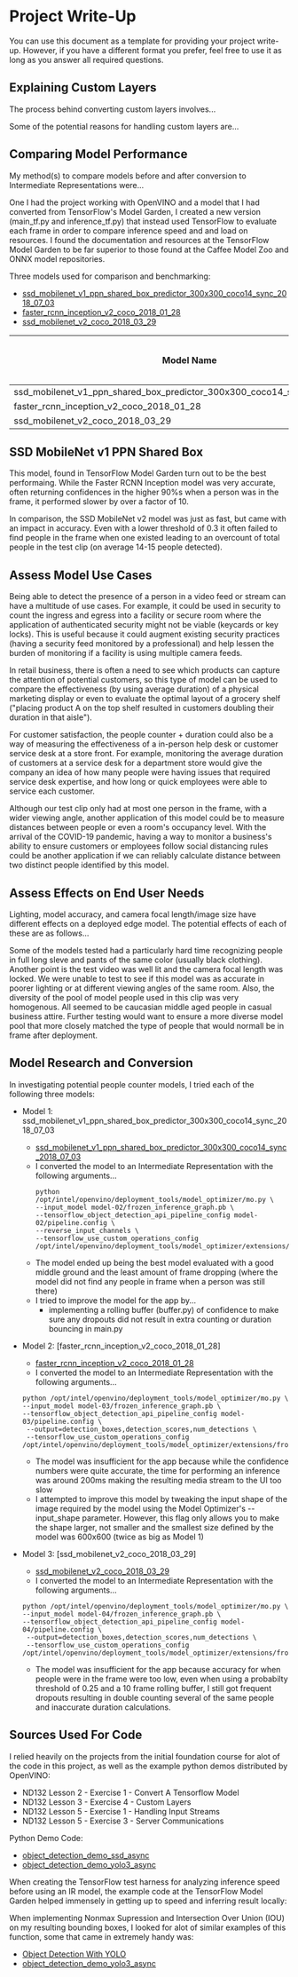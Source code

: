 # Project Write-Up

You can use this document as a template for providing your project write-up. However, if you
have a different format you prefer, feel free to use it as long as you answer all required
questions.

## Explaining Custom Layers

The process behind converting custom layers involves...

Some of the potential reasons for handling custom layers are...

## Comparing Model Performance

My method(s) to compare models before and after conversion to Intermediate Representations
were...

One I had the project working with OpenVINO and a model that I had converted from TensorFlow's Model Garden, I created a new version (main_tf.py and inference_tf.py) that instead used TensorFlow to evaluate each frame in order to compare inference speed and and load on resources.  I found the documentation and resources at the TensorFlow Model Garden to be far superior to those found at the Caffee Model Zoo and ONNX model repositories.

Three models used for comparison and benchmarking:

- [ssd_mobilenet_v1_ppn_shared_box_predictor_300x300_coco14_sync_2018_07_03](http://download.tensorflow.org/models/object_detection/ssd_mobilenet_v1_ppn_shared_box_predictor_300x300_coco14_sync_2018_07_03.tar.gz)
- [faster_rcnn_inception_v2_coco_2018_01_28](http://download.tensorflow.org/models/object_detection/faster_rcnn_inception_v2_coco_2018_01_28.tar.gz)
- [ssd_mobilenet_v2_coco_2018_03_29](http://download.tensorflow.org/models/object_detection/ssd_mobilenet_v2_coco_2018_03_29.tar.gz)

| Model Name | Performance Before IR Conversion | Performance Time After IR Conversion  | Size |
| - |:-:| -:| -:|
| ssd_mobilenet_v1_ppn_shared_box_predictor_300x300_coco14_sync_2018_07_03 | 39ms | 14ms | 13MB
| faster_rcnn_inception_v2_coco_2018_01_28 | 350ms      |   200ms | 51MB
| ssd_mobilenet_v2_coco_2018_03_29 | 60ms | 20ms | 64MB

## SSD MobileNet v1 PPN Shared Box ##
This model, found in TensorFlow Model Garden turn out to be the best performaing.  While the Faster RCNN Inception model was very accurate, often returning confidences in the higher 90%s when a person was in the frame, it performed slower by over a factor of 10.

In comparison, the SSD MobileNet v2 model was just as fast, but came with an impact in accuracy.  Even with a lower threshold of 0.3 it often failed to find people in the frame when one existed leading to an overcount of total people in the test clip (on average 14-15 people detected).

## Assess Model Use Cases

Being able to detect the presence of a person in a video feed or stream can have a multitude of use cases.  For example, it could be used in security to count the ingress and egress into a facility or secure room where the application of authenticated security might not be viable (keycards or key locks).  This is useful because it could augment existing security practices (having a security feed monitored by a professional) and help lessen the burden of monitoring if a facility is using multiple camera feeds.

In retail business, there is often a need to see which products can capture the attention of potential customers, so this type of model can be used to compare the effectiveness (by using average duration) of a physical marketing display or even to evaluate the optimal layout of a grocery shelf ("placing product A on the top shelf resulted in customers doubling their duration in that aisle").

For customer satisfaction, the people counter + duration could also be a way of measuring the effectiveness of a in-person help desk or customer service desk at a store front.  For example, monitoring the average duration of customers at a service desk for a department store would give the company an idea of how many people were having issues that required service desk expertise, and how long or quick employees were able to service each customer.

Although our test clip only had at most one person in the frame, with a wider viewing angle, another application of this model could be to measure distances between people or even a room's occupancy level.  With the arrival of the COVID-19 pandemic, having a way to monitor a business's ability to ensure customers or employees follow social distancing rules could be another application if we can reliably calculate distance between two distinct people identified by this model.

## Assess Effects on End User Needs

Lighting, model accuracy, and camera focal length/image size have different effects on a
deployed edge model. The potential effects of each of these are as follows...

Some of the models tested had a particularly hard time recognizing people in full long sleve and pants of the same color (usually black clothing).  Another point is the test video was well lit and the camera focal length was locked.  We were unable to test to see if this model was as accurate in poorer lighting or at different viewing angles of the same room.  Also, the diversity of the pool of model people used in this clip was very homogenous.  All seemed to be caucasian middle aged people in casual business attire.  Further testing would want to ensure a more diverse model pool that more closely matched the type of people that would normall be in frame after deployment.

## Model Research and Conversion

In investigating potential people counter models, I tried each of the following three models:

- Model 1: ssd_mobilenet_v1_ppn_shared_box_predictor_300x300_coco14_sync_2018_07_03
  - [ssd_mobilenet_v1_ppn_shared_box_predictor_300x300_coco14_sync_2018_07_03](http://download.tensorflow.org/models/object_detection/ssd_mobilenet_v1_ppn_shared_box_predictor_300x300_coco14_sync_2018_07_03.tar.gz)
  - I converted the model to an Intermediate Representation with the following arguments...
    ```
    python /opt/intel/openvino/deployment_tools/model_optimizer/mo.py \
    --input_model model-02/frozen_inference_graph.pb \
    --tensorflow_object_detection_api_pipeline_config model-02/pipeline.config \
    --reverse_input_channels \
    --tensorflow_use_custom_operations_config /opt/intel/openvino/deployment_tools/model_optimizer/extensions/front/tf/ssd_v2_support.json

    ```
  - The model ended up being the best model evaluated with a good middle ground and the least amount of frame dropping (where the model did not find any people in frame when a person was still there)
  - I tried to improve the model for the app by...
    - implementing a rolling buffer (buffer.py) of confidence to make sure any dropouts did not result in extra counting or duration bouncing in main.py

- Model 2: [faster_rcnn_inception_v2_coco_2018_01_28]
  - [faster_rcnn_inception_v2_coco_2018_01_28](http://download.tensorflow.org/models/object_detection/faster_rcnn_inception_v2_coco_2018_01_28.tar.gz)
  - I converted the model to an Intermediate Representation with the following arguments...

  ```
  python /opt/intel/openvino/deployment_tools/model_optimizer/mo.py \
  --input_model model-03/frozen_inference_graph.pb \
  --tensorflow_object_detection_api_pipeline_config model-03/pipeline.config \
   --output=detection_boxes,detection_scores,num_detections \
   --tensorflow_use_custom_operations_config /opt/intel/openvino/deployment_tools/model_optimizer/extensions/front/tf/faster_rcnn_support.json
   ```
  - The model was insufficient for the app because while the confidence numbers were quite accurate, the time for performing an inference was around 200ms making the resulting media stream to the UI too slow
  - I attempted to improve this model by tweaking the input shape of the image required by the model using the Model Optimizer's --input_shape parameter.  However, this flag only allows you to make the shape larger, not smaller and the smallest size defined by the model was 600x600 (twice as big as Model 1)

- Model 3: [ssd_mobilenet_v2_coco_2018_03_29]
  - [ssd_mobilenet_v2_coco_2018_03_29](http://download.tensorflow.org/models/object_detection/ssd_mobilenet_v2_coco_2018_03_29.tar.gz)
  - I converted the model to an Intermediate Representation with the following arguments...

  ```
  python /opt/intel/openvino/deployment_tools/model_optimizer/mo.py \
  --input_model model-04/frozen_inference_graph.pb \
  --tensorflow_object_detection_api_pipeline_config model-04/pipeline.config \
   --output=detection_boxes,detection_scores,num_detections \
   --tensorflow_use_custom_operations_config /opt/intel/openvino/deployment_tools/model_optimizer/extensions/front/tf/ssd_v2_support.json
   ```
  - The model was insufficient for the app because accuracy for when people were in the frame were too low, even when using a probabilty threshold of 0.25 and a 10 frame rolling buffer, I still got frequent dropouts resulting in double counting several of the same people and inaccurate duration calculations.


## Sources Used For Code ##

I relied heavily on the projects from the initial foundation course for alot of the code in this project, as well as the example python demos distributed by OpenVINO:
  - ND132 Lesson 2 - Exercise 1 - Convert A Tensorflow Model
  - ND132 Lesson 3 - Exercise 4 - Custom Layers
  - ND132 Lesson 5 - Exercise 1 - Handling Input Streams
  - ND132 Lesson 5 - Exercise 3 - Server Communications

Python Demo Code:
 - [object_detection_demo_ssd_async](https://docs.openvinotoolkit.org/2020.1/_inference_engine_ie_bridges_python_sample_object_detection_sample_ssd_README.html)
 - [object_detection_demo_yolo3_async](https://docs.openvinotoolkit.org/2020.1/_demos_python_demos_object_detection_demo_yolov3_async_README.html)

When creating the TensorFlow test harness for analyzing inference speed before using an IR model, the example code at the TensorFlow Model Garden helped immensely in getting up to speed and inferring result locally:

When implementing Nonmax Supression and Intersection Over Union (IOU) on my resulting bounding boxes, I looked for alot of similar examples of this function, some that came in extremely handy was:

- [Object Detection With YOLO](http://machinethink.net/blog/object-detection-with-yolo/)
- [object_detection_demo_yolo3_async](https://docs.openvinotoolkit.org/2020.1/_demos_python_demos_object_detection_demo_yolov3_async_README.html)
